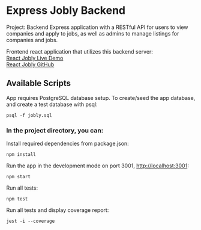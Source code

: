 # Express Jobly Backend

Project: Backend Express application with a RESTful API for users to view companies and apply to jobs, as well as admins to manage listings for companies and jobs.

Frontend react application that utilizes this backend server:\
[React Jobly Live Demo](https://jobly-zhl.netlify.app)\
[React Jobly GitHub](https://github.com/zhenhua01/react-jobly)

## Available Scripts

App requires PostgreSQL database setup.
To create/seed the app database, and create a test database with psql:

    psql -f jobly.sql

### In the project directory, you can:

Install required dependencies from package.json:

    npm install

Run the app in the development mode on port 3001, [http://localhost:3001](http://localhost:3001):

    npm start

Run all tests:

    npm test

Run all tests and display coverage report:

    jest -i --coverage

